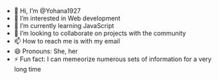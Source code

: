 - 👋 Hi, I’m @Yohana1927
- 👀 I’m interested in Web development
- 🌱 I’m currently learning JavaScript
- 💞️ I’m looking to collaborate on projects with the community
- 📫 How to reach me is with my email
- 😄 Pronouns: She, her
- ⚡ Fun fact: I can memeorize numerous sets of information for a very long time

<!---
Yohana1927/Yohana1927 is a ✨ special ✨ repository because its `README.md` (this file) appears on your GitHub profile.
You can click the Preview link to take a look at your changes.
--->
